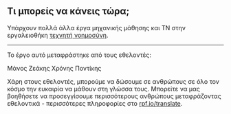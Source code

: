 ## Τι μπορείς να κάνεις τώρα;

Υπάρχουν πολλά άλλα έργα μηχανικής μάθησης και ΤΝ στην εργαλειοθήκη [τεχνητή νοημοσύνη](https://projects.raspberrypi.org/el-GR/pathways/ai-toolkit).

***

Το έργο αυτό μεταφράστηκε από τους εθελοντές:

Μάνος Ζεάκης
Χρόνης Ποντίκης

Χάρη στους εθελοντές, μπορούμε να δώσουμε σε ανθρώπους σε όλο τον κόσμο την ευκαιρία να μάθουν στη γλώσσα τους. Μπορείτε να μας βοηθήσετε να προσεγγίσουμε περισσότερους ανθρώπους μεταφράζοντας εθελοντικά - περισσότερες πληροφορίες στο [rpf.io/translate](https://rpf.io/translate).